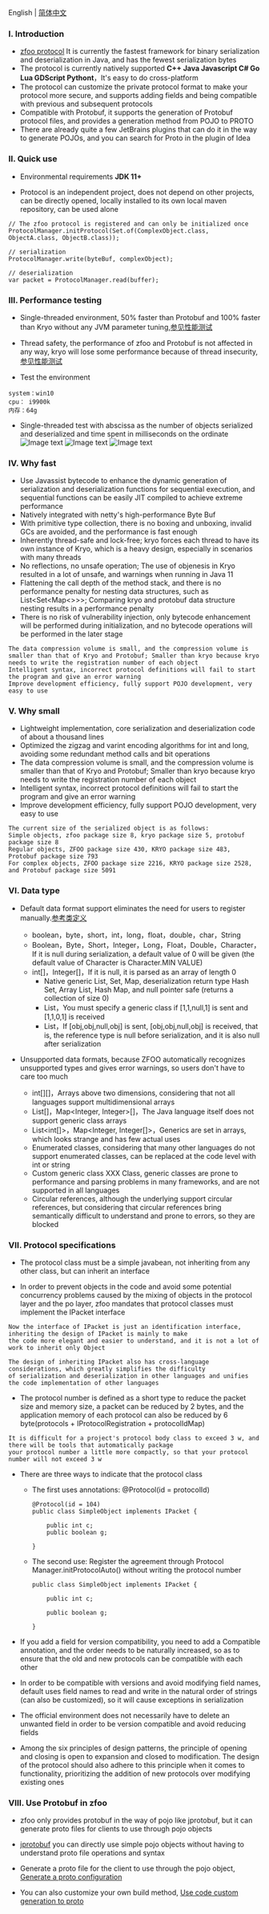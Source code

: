 English | [简体中文](./README_CN.md)

### Ⅰ. Introduction

- [zfoo protocol](https://github.com/zfoo-project/zfoo/blob/main/protocol/README.md)
  It is currently the fastest framework for binary serialization and deserialization in Java, and has the fewest
  serialization bytes
- The protocol is currently natively supported **C++ Java Javascript C# Go Lua GDScript Pythont**，It's easy to do cross-platform
- The protocol can customize the private protocol format to make your protocol more secure, and supports adding fields
  and being compatible with previous and subsequent protocols
- Compatible with Protobuf, it supports the generation of Protobuf protocol files, and provides a generation method from
  POJO to PROTO
- There are already quite a few JetBrains plugins that can do it in the way to generate POJOs, and you can search for
  Proto in the plugin of Idea

### Ⅱ. Quick use

- Environmental requirements **JDK 11+**

- Protocol is an independent project, does not depend on other projects, can be directly opened, locally installed to
  its own local maven repository, can be used alone

```
// The zfoo protocol is registered and can only be initialized once
ProtocolManager.initProtocol(Set.of(ComplexObject.class, ObjectA.class, ObjectB.class));

// serialization
ProtocolManager.write(byteBuf, complexObject);

// deserialization
var packet = ProtocolManager.read(buffer);
```

### Ⅲ. Performance testing

- Single-threaded environment, 50% faster than Protobuf and 100% faster than Kryo without any JVM parameter
  tuning,[参见性能测试](src/test/java/com/zfoo/protocol/SpeedTest.java)
- Thread safety, the performance of zfoo and Protobuf is not affected in any way, kryo will lose some performance
  because of thread insecurity,[参见性能测试](src/test/java/com/zfoo/protocol/SpeedTest.java)


- Test the environment

```
system：win10
cpu： i9900k
内存：64g
```

- Single-threaded test with abscissa as the number of objects serialized and deserialized and time spent in milliseconds
  on the ordinate
  ![Image text](../doc/image/protocol/simple_object.png)
  ![Image text](../doc/image/protocol/normal_object.png)
  ![Image text](../doc/image/protocol/complex_object.png)

### Ⅳ. Why fast

- Use Javassist bytecode to enhance the dynamic generation of serialization and deserialization functions for sequential
  execution, and sequential functions can be easily JIT compiled to achieve extreme performance
- Natively integrated with netty's high-performance Byte Buf
- With primitive type collection, there is no boxing and unboxing, invalid GCs are avoided, and the performance is fast
  enough
- Inherently thread-safe and lock-free; kryo forces each thread to have its own instance of Kryo, which is a heavy
  design, especially in scenarios with many threads
- No reflections, no unsafe operation; The use of objenesis in Kryo resulted in a lot of unsafe, and warnings when
  running in Java 11
- Flattening the call depth of the method stack, and there is no performance penalty for nesting data structures, such
  as List<Set<Map<>>>; Comparing kryo and protobuf data structure nesting results in a performance penalty
- There is no risk of vulnerability injection, only bytecode enhancement will be performed during initialization, and no
  bytecode operations will be performed in the later stage

```
The data compression volume is small, and the compression volume is smaller than that of Kryo and Protobuf; Smaller than kryo because kryo needs to write the registration number of each object
Intelligent syntax, incorrect protocol definitions will fail to start the program and give an error warning
Improve development efficiency, fully support POJO development, very easy to use
```

### Ⅴ. Why small

- Lightweight implementation, core serialization and deserialization code of about a thousand lines
- Optimized the zigzag and varint encoding algorithms for int and long, avoiding some redundant method calls and bit
  operations
- The data compression volume is small, and the compression volume is smaller than that of Kryo and Protobuf; Smaller
  than kryo because kryo needs to write the registration number of each object
- Intelligent syntax, incorrect protocol definitions will fail to start the program and give an error warning
- Improve development efficiency, fully support POJO development, very easy to use

```
The current size of the serialized object is as follows:
Simple objects, zfoo package size 8, kryo package size 5, protobuf package size 8
Regular objects, ZFOO package size 430, KRYO package size 483, Protobuf package size 793
For complex objects, ZFOO package size 2216, KRYO package size 2528, and Protobuf package size 5091
```

### Ⅵ. Data type

- Default data format support eliminates the need for users to register
  manually.[参考类定义](src/test/java/com/zfoo/protocol/packet/ComplexObject.java)
    - boolean，byte，short，int，long，float，double，char，String
    - Boolean，Byte，Short，Integer，Long，Float，Double，Character，If it is null during serialization, a default value of 0
      will be given (the default value of Character is Character.MIN VALUE)
    - int[]，Integer[]，If it is null, it is parsed as an array of length 0
        - Native generic List, Set, Map, deserialization return type Hash Set, Array List, Hash Map, and null pointer
          safe (returns a collection of size 0)
        - List<Integer>，You must specify a generic class if [1,1,null,1] is sent and [1,1,0,1] is received
        - List<XXXClass>，If [obj,obj,null,obj] is sent, [obj,obj,null,obj] is received, that is, the reference type is
          null before serialization, and it is also null after serialization

- Unsupported data formats, because ZFOO automatically recognizes unsupported types and gives error warnings, so users
  don't have to care too much
    - int[][]，Arrays above two dimensions, considering that not all languages support multidimensional arrays
    - List<Integer>[]，Map<Integer, Integer>[]，The Java language itself does not support generic class arrays
    - List<int[]>，Map<Integer, Integer[]>，Generics are set in arrays, which looks strange and has few actual uses
    - Enumerated classes, considering that many other languages do not support enumerated classes, can be replaced at
      the code level with int or string
    - Custom generic class XXX Class, <T>generic classes are prone to performance and parsing problems in many
      frameworks, and are not supported in all languages
    - Circular references, although the underlying support circular references, but considering that circular references
      bring semantically difficult to understand and prone to errors, so they are blocked

### Ⅶ. Protocol specifications

- The protocol class must be a simple javabean, not inheriting from any other class, but can inherit an interface

- In order to prevent objects in the code and avoid some potential concurrency problems caused by the mixing of objects
  in the protocol layer and the po layer, zfoo mandates that protocol classes must implement the IPacket interface

```
Now the interface of IPacket is just an identification interface, inheriting the design of IPacket is mainly to make 
the code more elegant and easier to understand, and it is not a lot of work to inherit only Object

The design of inheriting IPacket also has cross-language considerations, which greatly simplifies the difficulty 
of serialization and deserialization in other languages and unifies the code implementation of other languages
```

- The protocol number is defined as a short type to reduce the packet size and memory size, a packet can be reduced by 2
  bytes, and the application memory of each protocol can also be reduced by 6 byte(protocols + IProtocolRegistration +
  protocolIdMap)

```
It is difficult for a project's protocol body class to exceed 3 w, and there will be tools that automatically package 
your protocol number a little more compactly, so that your protocol number will not exceed 3 w
```

- There are three ways to indicate that the protocol class
    - The first uses annotations: @Protocol(id = protocolId)
      ```
      @Protocol(id = 104)
      public class SimpleObject implements IPacket {
      
          public int c;
          public boolean g;
      
      }
      ```


    - The second use: Register the agreement through Protocol Manager.initProtocolAuto() without writing the protocol
      number
      ```
      public class SimpleObject implements IPacket {
      
          public int c;
      
          public boolean g;
      
      }
      ```

- If you add a field for version compatibility, you need to add a Compatible annotation, and the order needs to be
  naturally increased, so as to ensure that the old and new protocols can be compatible with each other
- In order to be compatible with versions and avoid modifying field names, default uses field names to read and write
  in the natural order of strings (can also be customized), so it will cause exceptions in serialization
- The official environment does not necessarily have to delete an unwanted field in order to be version compatible and
  avoid reducing fields
- Among the six principles of design patterns, the principle of opening and closing is open to expansion and closed to
  modification. The design of the protocol should also adhere to this principle when it comes to functionality,
  prioritizing the addition of new protocols over modifying existing ones

### Ⅷ. Use Protobuf in zfoo

- zfoo only provides protobuf in the way of pojo like jprotobuf, but it can generate proto files for clients to use
  through pojo objects

- [jprotobuf](https://github.com/jhunters/jprotobuf) you can directly use simple pojo objects without having to
  understand proto file operations and syntax

- Generate a proto file for the client to use through the pojo
  object, [Generate a proto configuration](src/test/resources/protobuf.xml)

- You can also customize your own build method,
  [Use code custom generation to proto](https://github.com/zfoo-project/tank-game-server/tree/main/common/src/main/java/com/zfoo/tank/common/generate)



